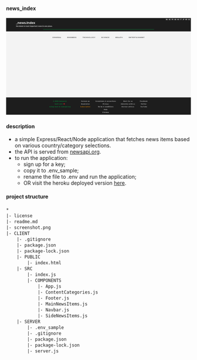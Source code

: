 #### news_index
![Screenshot](screenshot.png)

#### description
- a simple Express/React/Node application that fetches news items based on various country/category selections.
- the API is served from [newsapi.org](https://newsapi.org/).
- to run the application:
  -  sign up for a key;
  -  copy it to .env_sample;
  -  rename the file to .env and run the application;
  -  OR visit the heroku deployed version [here](https://newsindex.herokuapp.com/).

#### project structure
```
*
|- license
|- readme.md
|- screenshot.png
|- CLIENT
	|- .gitignore
	|- package.json
	|- package-lock.json
	|- PUBLIC
		|- index.html
	|- SRC
		|- index.js
		|- COMPONENTS
			|- App.js
			|- ContentCategories.js
			|- Footer.js
			|- MainNewsItems.js
			|- Navbar.js
			|- SideNewsItems.js
	|- SERVER
		|- .env_sample
		|- .gitignore
		|- package.json
		|- package-lock.json
		|- server.js
```
